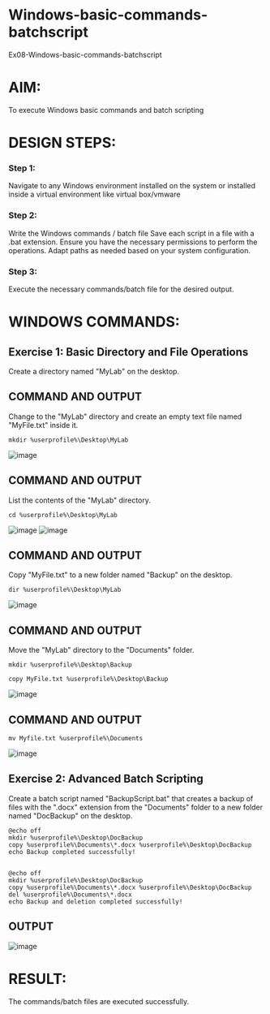 # Windows-basic-commands-batchscript
Ex08-Windows-basic-commands-batchscript

# AIM:
To execute Windows basic commands and batch scripting

# DESIGN STEPS:

### Step 1:

Navigate to any Windows environment installed on the system or installed inside a virtual environment like virtual box/vmware 

### Step 2:

Write the Windows commands / batch file
Save each script in a file with a .bat extension.
Ensure you have the necessary permissions to perform the operations.
Adapt paths as needed based on your system configuration.
### Step 3:

Execute the necessary commands/batch file for the desired output. 




# WINDOWS COMMANDS:
## Exercise 1: Basic Directory and File Operations
Create a directory named "MyLab" on the desktop.


## COMMAND AND OUTPUT

Change to the "MyLab" directory and create an empty text file named "MyFile.txt" inside it.
```
mkdir %userprofile%\Desktop\MyLab
```
![image](https://github.com/Praveenamanikandan/Windows-basic-commands-batchscript/assets/144870776/2cff8114-5e4a-4cc7-a869-044402f6cb37)


## COMMAND AND OUTPUT

List the contents of the "MyLab" directory.
```
cd %userprofile%\Desktop\MyLab
```
![image](https://github.com/Praveenamanikandan/Windows-basic-commands-batchscript/assets/144870776/9343298e-0913-4cde-b967-65b361cfdc83)
![image](https://github.com/Praveenamanikandan/Windows-basic-commands-batchscript/assets/144870776/007e3be0-0578-4b62-83b1-4f7317e8d508)


## COMMAND AND OUTPUT

Copy "MyFile.txt" to a new folder named "Backup" on the desktop.
```
dir %userprofile%\Desktop\MyLab
```
![image](https://github.com/Praveenamanikandan/Windows-basic-commands-batchscript/assets/144870776/7f2c2939-1cdb-483c-af72-c7fad3811149)

## COMMAND AND OUTPUT

Move the "MyLab" directory to the "Documents" folder.
```
mkdir %userprofile%\Desktop\Backup

copy MyFile.txt %userprofile%\Desktop\Backup
```
![image](https://github.com/Praveenamanikandan/Windows-basic-commands-batchscript/assets/144870776/0dfddcb2-4c0f-4052-b203-eea2f926714a)

## COMMAND AND OUTPUT
```
mv Myfile.txt %userprofile%\Documents
```
![image](https://github.com/Praveenamanikandan/Windows-basic-commands-batchscript/assets/144870776/1f784ee5-4e1b-48e2-b366-85679e070775)

## Exercise 2: Advanced Batch Scripting
Create a batch script named "BackupScript.bat" that creates a backup of files with the ".docx" extension from the "Documents" folder to a new folder named "DocBackup" on the desktop.

```
@echo off
mkdir %userprofile%\Desktop\DocBackup
copy %userprofile%\Documents\*.docx %userprofile%\Desktop\DocBackup
echo Backup completed successfully!


@echo off
mkdir %userprofile%\Desktop\DocBackup
copy %userprofile%\Documents\*.docx %userprofile%\Desktop\DocBackup
del %userprofile%\Documents\*.docx
echo Backup and deletion completed successfully!
```
## OUTPUT



![image](https://github.com/Praveenamanikandan/Windows-basic-commands-batchscript/assets/144870776/fcf18b26-c17c-4d20-a8ac-f477fd9bc0cd)


# RESULT:
The commands/batch files are executed successfully.

